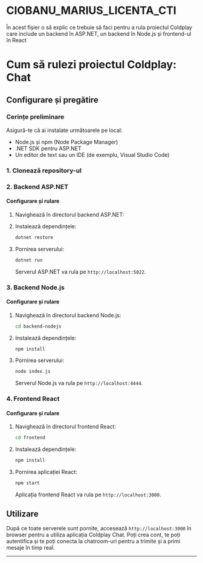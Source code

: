 # CIOBANU_MARIUS_LICENTA_CTI

În acest fișier o să explic ce trebuie să faci pentru a rula proiectul Coldplay care include un backend în ASP.NET, un backend în Node.js și frontend-ul în React
# Cum să rulezi proiectul Coldplay: Chat

## Configurare și pregătire

### Cerințe preliminare

Asigură-te că ai instalate următoarele pe local:
- Node.js și npm (Node Package Manager)
- .NET SDK pentru ASP.NET
- Un editor de text sau un IDE (de exemplu, Visual Studio Code)

### 1. Clonează repository-ul

### 2. Backend ASP.NET

#### Configurare și rulare

1. Navighează în directorul backend ASP.NET:

2. Instalează dependințele:

   ```bash
   dotnet restore
   ```

3. Pornirea serverului:

   ```bash
   dotnet run
   ```

   Serverul ASP.NET va rula pe `http://localhost:5022`.

### 3. Backend Node.js

#### Configurare și rulare

1. Navighează în directorul backend Node.js:

   ```bash
   cd backend-nodejs
   ```

2. Instalează dependințele:

   ```bash
   npm install
   ```

3. Pornirea serverului:

   ```bash
   node index.js 
   ```

   Serverul Node.js va rula pe `http://localhost:4444`.

### 4. Frontend React

#### Configurare și rulare

1. Navighează în directorul frontend React:

   ```bash
   cd frontend
   ```

2. Instalează dependințele:

   ```bash
   npm install
   ```

3. Pornirea aplicației React:

   ```bash
   npm start
   ```

   Aplicația frontend React va rula pe `http://localhost:3000`.

## Utilizare

După ce toate serverele sunt pornite, accesează `http://localhost:3000` în browser pentru a utiliza aplicația Coldplay Chat. Poți crea cont, te poți autentifica și te poți conecta la chatroom-uri pentru a trimite și a primi mesaje în timp real.

---
